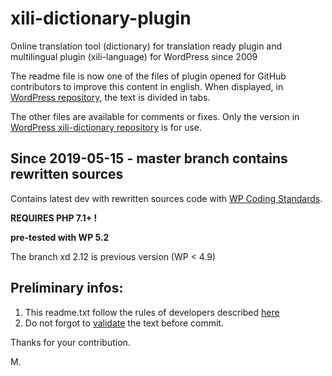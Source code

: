 # xili-dictionary-plugin
Online translation tool (dictionary) for translation ready plugin and multilingual plugin (xili-language) for WordPress since 2009

The readme file is now one of the files of plugin opened for GitHub contributors to improve this content in english.
When displayed, in [WordPress repository](https://wordpress.org/plugins/xili-dictionary/), the text is divided in tabs.

The other files are available for comments or fixes. Only the version in [WordPress xili-dictionary repository](https://wordpress.org/plugins/xili-dictionary/) is for use.

## Since 2019-05-15 - master branch contains rewritten sources

Contains latest dev with rewritten sources code with [WP Coding Standards](https://github.com/WordPress-Coding-Standards/WordPress-Coding-Standards).
 
**REQUIRES PHP 7.1+ !**

**pre-tested with WP 5.2**

The branch xd 2.12 is previous version (WP < 4.9)

## Preliminary infos:

1. This readme.txt follow the rules of developers described [here](https://wordpress.org/plugins/about/)
1. Do not forgot to [validate](https://wordpress.org/plugins/about/validator/) the text before commit.

Thanks for your contribution.

M.